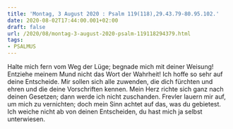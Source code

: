 ```yaml
---
title: 'Montag, 3 August 2020 : Psalm 119(118),29.43.79-80.95.102.'
date: 2020-08-02T17:44:00.001+02:00
draft: false
url: /2020/08/montag-3-august-2020-psalm-119118294379.html
tags: 
- PSALMUS
---
```


Halte mich fern vom Weg der Lüge; begnade mich mit deiner Weisung! Entziehe meinem Mund nicht das Wort der Wahrheit! Ich hoffe so sehr auf deine Entscheide. Mir sollen sich alle zuwenden, die dich fürchten und ehren und die deine Vorschriften kennen. Mein Herz richte sich ganz nach deinen Gesetzen; dann werde ich nicht zuschanden. Frevler lauern mir auf, um mich zu vernichten; doch mein Sinn achtet auf das, was du gebietest. Ich weiche nicht ab von deinen Entscheiden, du hast mich ja selbst unterwiesen.